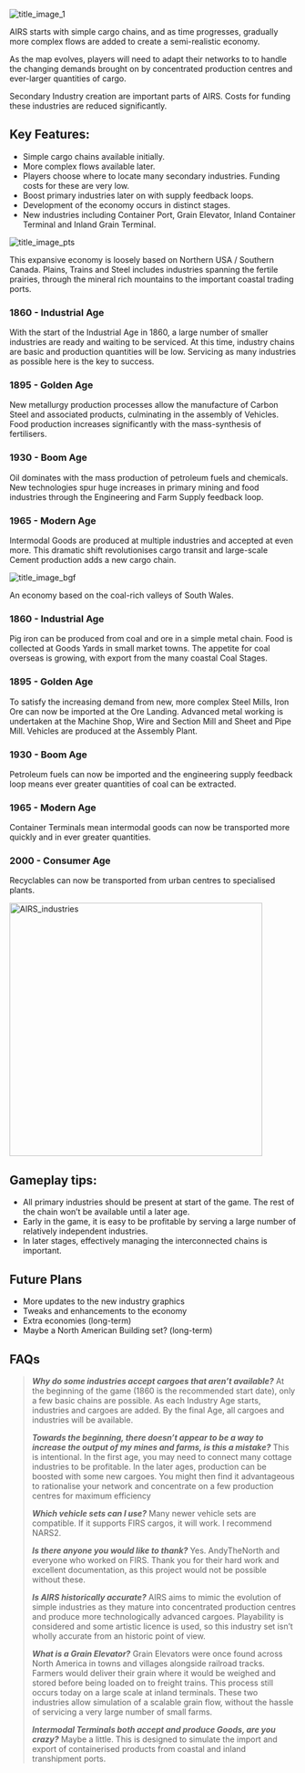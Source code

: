 ![title_image_1](https://user-images.githubusercontent.com/49839841/202896938-8e63d540-e286-4698-b81f-5fed8e7efb6a.png)

AIRS starts with simple cargo chains, and as time progresses, gradually more complex flows are added to create a semi-realistic economy.

As the map evolves, players will need to adapt their networks to to handle the changing demands brought on by concentrated production centres and ever-larger quantities of cargo.

Secondary Industry creation are important parts of AIRS. Costs for funding these industries are reduced significantly.

## Key Features:
- Simple cargo chains available initially.
- More complex flows available later.
- Players choose where to locate many secondary industries. Funding costs for these are very low.
- Boost primary industries later on with supply feedback loops.
- Development of the economy occurs in distinct stages.
- New industries including Container Port, Grain Elevator, Inland Container Terminal and Inland Grain Terminal.

![title_image_pts](https://user-images.githubusercontent.com/49839841/202897500-48f51a00-1889-4e83-b349-daea5d78bc67.png)

This expansive economy is loosely based on Northern USA / Southern Canada. Plains, Trains and Steel includes industries spanning the fertile prairies, through the mineral rich mountains to the important coastal trading ports.

### 1860 - Industrial Age
With the start of the Industrial Age in 1860, a large number of smaller industries are ready and waiting to be serviced. At this time, industry chains are basic and production quantities will be low. Servicing as many industries as possible here is the key to success.

### 1895 - Golden Age 
New metallurgy production processes allow the manufacture of Carbon Steel and associated products, culminating in the assembly of Vehicles. Food production increases significantly with the mass-synthesis of fertilisers.

### 1930 - Boom Age
Oil dominates with the mass production of petroleum fuels and chemicals. New technologies spur huge increases in primary mining and food industries through the Engineering and Farm Supply feedback loop.

### 1965 - Modern Age
Intermodal Goods are produced at multiple industries and accepted at even more. This dramatic shift revolutionises cargo transit and large-scale Cement production adds a new cargo chain.

![title_image_bgf](https://user-images.githubusercontent.com/49839841/226009916-211fa3ce-9f82-4029-97e5-7b1f6e29aa53.png)

An economy based on the coal-rich valleys of South Wales. 

### 1860 - Industrial Age
Pig iron can be produced from coal and ore in a simple metal chain. Food is collected at Goods Yards in small market towns. The appetite for coal overseas is growing, with export from the many coastal Coal Stages.

### 1895 - Golden Age 
To satisfy the increasing demand from new, more complex Steel Mills, Iron Ore can now be imported at the Ore Landing. Advanced metal working is undertaken at the Machine Shop, Wire and Section Mill and Sheet and Pipe Mill. Vehicles are produced at the Assembly Plant.

### 1930 - Boom Age
Petroleum fuels can now be imported and the engineering supply feedback loop means ever greater quantities of coal can be extracted.

### 1965 - Modern Age
Container Terminals mean intermodal goods can now be transported more quickly and in ever greater quantities.

### 2000 - Consumer Age
Recyclables can now be transported from urban centres to specialised plants.

<img width="444" alt="AIRS_industries" src="https://user-images.githubusercontent.com/49839841/226025812-67fd8efc-7774-4e14-9097-913af0c71fd7.png">

## Gameplay tips:
- All primary industries should be present at start of the game. The rest of the chain won’t be available until a later age.
- Early in the game, it is easy to be profitable by serving a large number of relatively independent industries.
- In later stages, effectively managing the interconnected chains is important.


## Future Plans
- More updates to the new industry graphics
- Tweaks and enhancements to the economy
- Extra economies (long-term)
- Maybe a North American Building set? (long-term)


## FAQs

> **_Why do some industries accept cargoes that aren’t available?_**
> At the beginning of the game (1860 is the recommended start date), only a few basic chains are possible. As each Industry Age starts, industries and cargoes are added. By the final Age, all cargoes and industries will be available.
> 
> _**Towards the beginning, there doesn’t appear to be a way to increase the output of my mines and farms, is this a mistake?**_ 
> This is intentional. In the first age, you may need to connect many cottage industries to be profitable. In the later ages, production can be boosted with some new cargoes. You might then find it advantageous to rationalise your network and concentrate on a few production centres for maximum efficiency
> 
> **_Which vehicle sets can I use?_**
> Many newer vehicle sets are compatible. If it supports FIRS cargos, it will work. I recommend NARS2.
> 
> _**Is there anyone you would like to thank?**_
> Yes. AndyTheNorth and everyone who worked on FIRS. Thank you for their hard work and excellent documentation, as this project would not be possible without these.
> 
> _**Is AIRS historically accurate?**_
> AIRS aims to mimic the evolution of simple industries as they mature into concentrated production centres and produce more technologically advanced cargoes. Playability is considered and some artistic licence is used, so this industry set isn’t wholly accurate from an historic point of view.
> 
> _**What is a Grain Elevator?**_
> Grain Elevators were once found across North America in towns and villages alongside railroad tracks. Farmers would deliver their grain where it would be weighed and stored before being loaded on to freight trains. This process still occurs today on a large scale at inland terminals. These two industries allow simulation of a scalable grain flow, without the hassle of servicing a very large number of small farms.
> 
> **_Intermodal Terminals both accept and produce Goods, are you crazy?_**
> Maybe a little. This is designed to simulate the import and export of containerised products from coastal and inland transhipment ports.
> 
